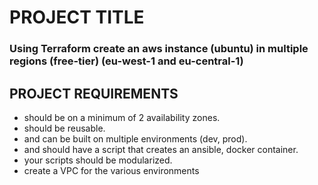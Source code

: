 # PROJECT TITLE

### Using Terraform create an aws instance (ubuntu) in multiple regions (free-tier) (eu-west-1 and eu-central-1) 

## PROJECT REQUIREMENTS
- should be on a minimum of 2 availability zones.
- should be reusable.
- and can be built on multiple environments (dev, prod).
- and should have a script that creates an ansible, docker container.
- your scripts should be modularized.
- create a VPC for the various environments



